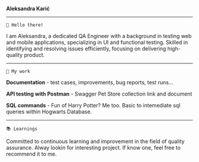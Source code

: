 
**Aleksandra Karić**
____
    
    👋 Hello there!

  I am Aleksandra, a dedicated QA Engineer with a background in testing web and mobile applications, specializing in UI and functional testing. Skilled in identifying and resolving issues efficiently, focusing on delivering high-quality product.

____
    📌 My work

  **Documentation**  - test cases, improvements, bug reports, test runs...
  
  **API testing with Postman**  - Swagger Pet Store collection link and document
  
  **SQL commands**  - Fun of Harry Potter? Me too. Basic to intemediate sql queries within Hogwarts Database.


____


    📚 Learnings

  Committed to continuous learning and improvement in the field of quality assurance. Alway lookin for interesting project. If know one, feel free to recommend it to me.



  
  

<!---
AleksandraKaric/AleksandraKaric is a ✨ special ✨ repository because its `README.md` (this file) appears on your GitHub profile.
You can click the Preview link to take a look at your changes.
--->
